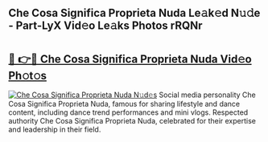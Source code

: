 ## Che Cosa Significa Proprieta Nuda Le𝚊k𝚎d N𝚞𝚍e - Part-LyX Vid𝚎o Le𝚊ks Photos rRQNr

# <h2><a href="http://fbdi8bx.evod.top/?m=Che+Cosa+Significa+Proprieta+Nuda">🔗 👉🔴 Che Cosa Significa Proprieta Nuda Vid𝚎o Ph𝚘t𝚘s</a></h2>

[![Che Cosa Significa Proprieta Nuda N𝚞d𝚎s](https://i.imgur.com/8V9OHl7.gif)](http://fbdi8bx.evod.top/?m=Che+Cosa+Significa+Proprieta+Nuda)
Social media personality Che Cosa Significa Proprieta Nuda, famous for sharing lifestyle and dance content, including dance trend performances and mini vlogs. Respected authority Che Cosa Significa Proprieta Nuda, celebrated for their expertise and leadership in their field. 
